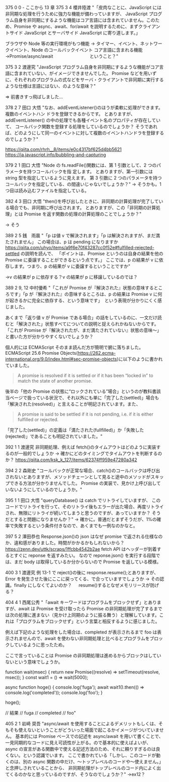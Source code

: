 375 0 0 - ここから 13 章
375 3 4 櫻井陸渡
"「皮肉なことに、JavaScript には非同期な処理を行うために強力な機能が備わっていますが、
JavaScript プログラム自身を非同期にするような機能はコア言語には含まれていません。このた
め、Promise や async、await、for/await を説明するために、まずクライアントサイド JavaScript
とサーバサイド JavaScript に寄り道します。」

ブラウザや Node 等の実行環境がもつ機能 → タイマー、イベント、ネットワークイベント、Node のコールバックイベント
コア言語に含まれる機能 →Promise/async/await 　　　　　　　　ということ？"

375 3 2 渡邊究
"JavaScript プログラム自身を非同期にするような機能がコア言語に含まれていない、がイメージできませんでした。
Promise などを用いずに、それぞれのプログラムの式などをサーバ・クライアントで非同期に実行するような仕様は言語にはない、のような意味？"

⇒ 前書きすっ飛ばしました…

378 2 7 田口 大悟
"なお、addEventListener()のほうが柔軟に処理ができます。複数のイベントハン
ドラを登録できるからです。
とありますが、addEventListener() の中の処理でも各種イベント名のプロパティが存在していて、
コールバック関数を登録する処理をしているのでしょうか？
そうであれば、どのようにして同一のイベントに対して複数のイベントハンドラを登録するのでしょうか？"

https://qiita.com/rhrh__8/items/e0c4317bf625d4bb5621
https://ja.javascript.info/bubbling-and-capturing

379 2 1 田口 大悟
"Node の fs.readFile()関数には、第 1 引数として、2 つのパラメータを持つコールバックを指
定します。
とありますが、第一引数には string 型を指定しているように見えます。
第 3 引数に 2 つのパラメータを持つコールバックを指定している、の間違いじゃないでしょうか？"
→ そうかも。1 つ目は読み込むファイルを指定している。

382 4 3 田口 大悟
"then()を呼び出したときに、非同期の計算処理が完了している場合でも、非同期に呼び出されます。
とありますが、この「非同期の計算処理」とは Promise を返す関数の処理の計算処理のことでしょうか？"

→ そう

389 2 5 銭　雨晨
"「p は値 v で解決されます」「p は解決されますが、まだ満たされません」
この場合は、p は pending になりますか
https://qiita.com/uhyo/items/a9f6e70f43287cc0f52e#fulfilled-rejected-settled の説明を読んで、
「ポイントは、Promise というのは自身の結果を他の Promise に委譲することができるという点です。」
ここでは、p の結果が v に依存します。つまり、p の結果が v に委譲するということですか"

→v の結果が p に依存する？v の結果が p に移譲しているのでは？

389 2 9, 12 中村優希
"「これが Promise が『解決された』状態の意味するところです」「p が『解決された』の意味するところは、p の結果は Promise v に何が起きるかに完全に依存する、という意味です」　という表現が分かりにくく感じました。

あくまで「返り値 v が Promise である場合」の話をしているのに、一文だけ読むと「解決された」状態すべてについての説明と捉えられかねないからです。　
「これが Promise が『解決されたが、まだ満たされていない』状態の意味～」と書いた方が分かりやすくないでしょうか？

個人的には ECMAScript そのまま読んだ方が簡明で腑に落ちました。
ECMAScript 25.6 Promise Objects(https://262.ecma-international.org/9.0/index.html#sec-promise-objects)に以下のように書かれていました。

> A promise is resolved if it is settled or if it has been “locked in” to match the state of another promise.

後半の「他の Promise の状態に“ロックされている”場合」というのが教科書該当ページで扱っている状況で、それ以外にも単に「完了した(settled)」場合も「解決された(resolved)」と言えることが明記されています。また、

> A promise is said to be settled if it is not pending, i.e. if it is either fulfilled or rejected.

「完了した(settled)」の定義は「満たされた(fullfilled)」か「失敗した(rejected)」であることも明記されていました。"

392 1 1 渡邊究
非同期処理、例えば fetch()のタイムアウトはどのように実装するのが一般的でしょうか
→ 確かにどのタイミングでタイムアウトを判断するのか？
https://qiita.com/ksk_k_127/items/62374ff959e47280a342

394 2 2 森剛史
"コールバックが正常な場合、catch()のコールバックは呼び出されないとありますが、メソッドチェーンとして見ると途中のメソッドがスキップできる方法が分かりませんでした。
Promise の実装で、見かけ上呼び出していないようにしているのでしょうか。"

395 1 1 田口 大悟
"queryDatabase() は catch でリトライしていますが、
このコードでリトライを行って、そのリトライ後もエラーが出た場合、再度リトライされ、無限にリトライが続いてしまうと思うのですが、あっていますか？
そうだとすると問題になりませんか？"
→ 確かに。普通だとまずそうだが、1%の確率で失敗するという条件付きなので、あくまでも一例なのかなと。

397 5 2 澤田恭也
Response.json()の json はなぜ promise で返される仕様なのか、違和感がありました。時間がかかるかもしれないから？
https://zenn.dev/uttk/scraps/1ffcbb4542b2ae
fetch API はヘッダーが到着するとすぐに reponse を返すみたい。
なので reponse.json() を実行する段階では、まだ body は取得しているか分からないので Promise を返している模様。

400 3 1 渡邊究
例 13-1 で reject()の後に response.resume();とありますが、Error を発生させた後にここに戻ってくる、で合っていますでしょうか
→ その認識。finally にしなくてよいのか？
　 resume()するとなぜメモリリースが防げる？

404 4 1 西尾公秀
"「await キーワードはプログラムをブロックせず」とありますが、await は Promise を受け取ったら Promise の非同期処理が完了するまでは次の処理に進まない（見かけ上同期のように振る舞う）と理解しています。これは「プログラムをブロックせず」という言葉と相反するように感じました。

例えば下記のような処理をした場合は、completed が表示されるまで foo は表示されませんので、await を使わない非同期処理と比べるとプログラムをブロックしているように思ったため。

ここで言っていることは Promise の非同期処理は進めるからブロックはしていないという意味でしょうか。

function wait(msec) {
return new Promise((resolve) => setTimeout(resolve, msec));
}
const wait1 = () => wait(5000);

async function hoge() {
console.log('fuga');
await wait1().then(() => console.log('completed'));
console.log('foo');
}

hoge();

// 結果
// fuga
// completed
// foo"

405 2 1 岩崎 奨吾
"async/await を使用することによるデメリットもしくは、そもそも使えないということがどういった場面で起こるかイメージがついていません。
基本的には Promise ベースでの記述を async/await を用いて書くことで、一見同期的なコードに見え可読性が上がる。ので基本的に使えばよいが、
async の宣言がある関数中で使える記述方法のため、それに頼りすぎるのは良くない。という認識でいます。
ここで書かれている「しかし、このコードが動くのは、別の async 関数の中だけ、～トップレベルのコードや～使えません。」と念押しされていることから、
非同期処理がトップレベルのコード内によく出てくるのかなと思っているのですが、そうなのでしょうか？"
→ex12？
